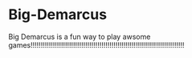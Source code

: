 # Big-Demarcus
Big Demarcus is a fun way to play awsome games!!!!!!!!!!!!!!!!!!!!!!!!!!!!!!!!!!!!!!!!!!!!!!!!!!!!!!!!!!!!!!!!!!!!!!!!!!!!
